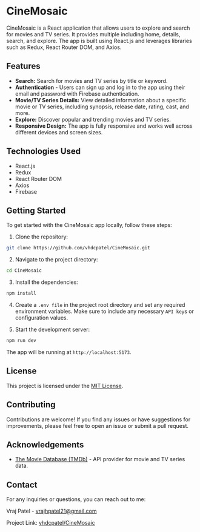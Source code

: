 # CineMosaic

CineMosaic is a React application that allows users to explore and search for movies and TV series. It provides multiple including home, details, search, and explore. The app is built using React.js and leverages libraries such as Redux, React Router DOM, and Axios.

## Features

- **Search:** Search for movies and TV series by title or keyword.
- **Authentication** - Users can sign up and log in to the app using their email and password with Firebase authentication.
- **Movie/TV Series Details:** View detailed information about a specific movie or TV series, including synopsis, release date, rating, cast, and more.
- **Explore:** Discover popular and trending movies and TV series.
- **Responsive Design:** The app is fully responsive and works well across different devices and screen sizes.

## Technologies Used

- React.js
- Redux
- React Router DOM
- Axios
- Firebase

## Getting Started

To get started with the CineMosaic app locally, follow these steps:

1. Clone the repository: 
```sh
git clone https://github.com/vhdcpatel/CineMosaic.git
```
2. Navigate to the project directory:
```sh
cd CineMosaic
```
3. Install the dependencies:
```sh
npm install
```
4. Create a `.env file` in the project root directory and set any required environment variables. Make sure to include any necessary `API key`s or configuration values.

5. Start the development server:
```sh
npm run dev
```

The app will be running at `http://localhost:5173`.


## License

This project is licensed under the [MIT License](LICENSE).

## Contributing

Contributions are welcome! If you find any issues or have suggestions for improvements, please feel free to open an issue or submit a pull request.

## Acknowledgements

- [The Movie Database (TMDb)](https://www.themoviedb.org/) - API provider for movie and TV series data.

## Contact

For any inquiries or questions, you can reach out to me:

Vraj Patel - [vrajhpatel21@gmail.com](mailto:vrajhpatel21@gmail.com)

Project Link: [vhdcpatel/CineMosaic](https://github.com/vhdcpatel/CineMosaic)